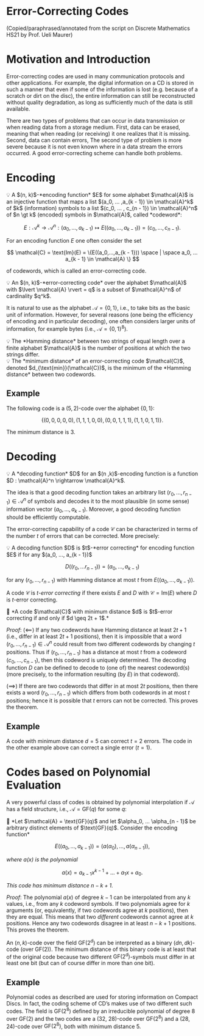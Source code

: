 # Error-Correcting Codes

(Copied/paraphrased/annotated from the script on Discrete Mathematics HS21 by Prof. Ueli Maurer)

# Motivation and Introduction

Error-correcting codes are used in many communication protocols and other applications. For example, the digital information on a CD is stored in such a manner that even if some of the information is lost (e.g. because of a scratch or dirt on the disc), the entire information can still be reconstructed without quality degradation, as long as sufficiently much of the data is still available.

There are two types of problems that can occur in data transmission or when reading data from a storage medium. First, data can be erased, meaning that when reading (or receiving) it one realizes that it is missing. Second, data can contain errors, The second type of problem is more severe because it is not even known where in a data stream the errors occurred. A good error-correcting scheme can handle both problems.

# Encoding

<aside>
💡 A $(n, k)$-*encoding function* $E$ for some alphabet $\mathcal{A}$ is an injective function that maps a list $(a_0, ... ,a_{k - 1}) \in \mathcal{A}^k$ of $k$ (information) symbols to a list $(c_0, ... , c_{n - 1}) \in \mathcal{A}^n$ of $n \gt k$ (encoded) symbols in $\mathcal{A}$, called *codeword*:

$$
E : \mathcal{A}^k \rightarrow \mathcal{A}^n : (a_0, ... ,a_{k - 1}) \mapsto E((a_0, ... , a_{k - 1})) = (c_0, ... , c_{n - 1}).
$$

</aside>

For an encoding function $E$ one often consider the set

$$
\mathcal{C} = \text{Im}(E) = \{E((a_0,...,a_{k - 1})) \space | \space a_0, ... a_{k - 1} \in \mathcal{A} \}
$$

of codewords, which is called an error-correcting code.

<aside>
💡 An $(n, k)$-*error-correcting code* over the alphabet $\mathcal{A}$ with $\lvert \mathcal{A} \rvert = q$ is a subset of $\mathcal{A}^n$ of cardinality $q^k$.

</aside>

It is natural to use as the alphabet $\mathcal{A} = \{0,1\}$, i.e., to take bits as the basic unit of information. However, for several reasons (one being the efficiency of encoding and in particular decoding), one often considers larger units of information, for example bytes (i.e., $\mathcal{A} = \{0, 1\}^8$).

<aside>
💡 The *Hamming distance* between two strings of equal length over a finite alphabet $\mathcal{A}$ is the number of positions at which the two strings differ.

</aside>

<aside>
💡 The *minimum distance* of an error-correcting code $\mathcal{C}$, denoted $d_{\text{min}}(\mathcal{C})$, is the minimum of the *Hamming distance* between two codewords.

</aside>

## Example

The following code is a $(5, 2)$-code over the alphabet $\{0, 1\}$:

$$
\{(0, 0, 0, 0, 0), (1, 1, 1, 0, 0), (0, 0, 1, 1, 1), (1, 1, 0, 1, 1)\}.
$$

The minimum distance is 3.

# Decoding

<aside>
💡 A *decoding function* $D$ for an $(n ,k)$-encoding function is a function $D : \mathcal{A}^n \rightarrow \mathcal{A}^k$.

</aside>

The idea is that a good decoding function takes an arbitrary list $(r_0, ... ,r_{n - 1}) \in \mathcal{A}^n$ of symbols and decodes it to the most plausible (in some sense) information vector $(a_0, ..., a_{k - 1})$. Moreover, a good decoding function should be efficiently computable.

The error-correcting capability of a code $\mathcal{C}$ can be characterized in terms of the number $t$ of errors that can be corrected. More precisely:

<aside>
💡 A decoding function $D$ is $t$-*error correcting* for encoding function $E$ if for any $(a_0, ..., a_{k - 1})$

$$
D((r_0, ... r_{n - 1})) = (a_0, ... , a_{k - 1})
$$

for any $(r_0, ..., r_{n - 1})$ with Hamming distance at most $t$ from $E((a_0, ..., a_{k - 1}))$.

A code $\mathcal{C}$ is $t$-*error correcting* if there exists $E$ and $D$ with $\mathcal{C} = \text{Im}(E)$ where $D$ is $t$-error correcting.

</aside>

<aside>
📖 *A code $\mathcal{C}$ with minimum distance $d$ is $t$-error correcting if and only if $d \geq 2t + 1$.*

</aside>

*Proof*: ($\impliedby$) If any two codewords have Hamming distance at least $2t + 1$ (i.e., differ in at least $2t + 1$ positions), then it is impossible that a word $(r_0, ... , r_{n - 1}) \in \mathcal{A} ^ n$ could result from two different codewords by changing $t$ positions. Thus if $(r_0, ... , r_{n - 1})$ has a distance at most $t$ from a codeword $(c_0, ..., c_{n - 1})$, then this codeword is uniquely determined. The decoding function $D$ can be defined to decode to (one of) the nearest codeword(s) (more precisely, to the information resulting (by $E$) in that codeword).

($\implies$) If there are two codewords that differ in at most $2t$ positions, then there exists a word $(r_0, ... , r_{n - 1})$ which differs from both codewords in at most $t$ positions; hence it is possible that $t$ errors can not be corrected. This proves the theorem.

## Example

A code with minimum distance $d = 5$ can correct $t = 2$ errors. The code in the other example above can correct a single error ($t = 1$).

# Codes based on Polynomial Evaluation

A very powerful class of codes is obtained by polynomial interpolation if $\mathcal{A}$ has a field structure, i.e., $\mathcal{A} = \text{GF}(q)$ for some $q$:

<aside>
📖 *Let $\mathcal{A} = \text{GF}(q)$ and let $\alpha_0, ... \alpha_{n - 1}$ be arbitrary distinct elements of $\text{GF}(q)$. Consider the encoding function*

$$
E((a_0,..., a_{k - 1})) = (a(\alpha_0),...,a(\alpha_{n - 1})),
$$

*where $a(x)$ is the polynomial*

$$
a(x) = a_{k - 1}x^{k - 1} + ... + a_1x + a_0.
$$

*This code has minimum distance $n - k + 1$.*

</aside>

*Proof*: The polynomial $a(x)$ of degree $k - 1$ can be interpolated from any $k$ values, i.e., from any $k$ codeword symbols. If two polynomials agree for $k$ arguments (or, equivalently, if two codewords agree at $k$ positions), then they are equal. This means that two *different* codewords cannot agree at $k$ positions. Hence any two codewords disagree in at least $n - k + 1$ positions. This proves the theorem.

An ($n,k$)-code over the field $\text{GF}(2^d)$ can be interpreted as a binary ($dn, dk$)-code (over $\text{GF}(2)$). The minimum distance of this binary code is at least that of the original code because two different $\text{GF}(2^d)$-symbols must differ in at least one bit (but can of course differ in more than one bit).

## Example

Polynomial codes as described are used for storing information on Compact Discs. In fact, the coding scheme of CD’s makes use of two different such codes. The field is $\text{GF}(2^8)$ defined by an irreducible polynomial of degree 8 over $\text{GF}(2)$ and the two codes are a (32, 28)-code over $\text{GF}(2^8)$ and a (28, 24)-code over $\text{GF}(2^8)$, both with minimum distance 5.